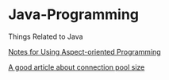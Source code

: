 # Java-Programming
Things Related to Java

[Notes for Using Aspect-oriented Programming](https://github.com/JingDL/Java-Programming/blob/master/Notes%20for%20Using%20Aspect-oriented%20Programming.md)

[A good article about connection pool size](https://github.com/brettwooldridge/HikariCP/wiki/About-Pool-Sizing)
